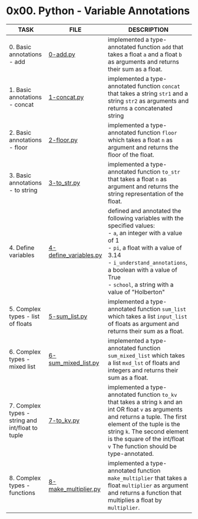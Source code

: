# 0x00. Python - Variable Annotations

| TASK                                             | FILE                                             | DESCRIPTION                                                                                                                                                                                                                                                                     |
| ------------------------------------------------ | ------------------------------------------------ | ------------------------------------------------------------------------------------------------------------------------------------------------------------------------------------------------------------------------------------------------------------------------------- |
| 0. Basic annotations - add                       | [0-add.py](./0-add.py)                           | implemented a type-annotated function `add` that takes a float `a` and a float `b` as arguments and returns their sum as a float.                                                                                                                                               |
| 1. Basic annotations - concat                    | [1-concat.py](./1-concat.py)                     | implemented a type-annotated function `concat` that takes a string `str1` and a string `str2` as arguments and returns a concatenated string                                                                                                                                    |
| 2. Basic annotations - floor                     | [2-floor.py](./2-floor.py)                       | implemented a type-annotated function `floor` which takes a float `n` as argument and returns the floor of the float.                                                                                                                                                           |
| 3. Basic annotations - to string                 | [3-to_str.py](./3-to_str.py)                     | implemented a type-annotated function `to_str` that takes a float `n` as argument and returns the string representation of the float.                                                                                                                                           |
| 4. Define variables                              | [4-define_variables.py](./4-define_variables.py) | defined and annotated the following variables with the specified values:<br> - `a`, an integer with a value of 1<br> - `pi`, a float with a value of 3.14<br> - `i_understand_annotations`, a boolean with a value of True<br> - `school`, a string with a value of "Holberton" |
| 5. Complex types - list of floats                | [5-sum_list.py](./5-sum_list.py)                 | implemented a type-annotated function `sum_list` which takes a list `input_list` of floats as argument and returns their sum as a float.                                                                                                                                        |
| 6. Complex types - mixed list                    | [6-sum_mixed_list.py](./6-sum_mixed_list.py)     | implemented a type-annotated function `sum_mixed_list` which takes a list `mxd_lst` of floats and integers and returns their sum as a float.                                                                                                                                    |
| 7. Complex types - string and int/float to tuple | [7-to_kv.py](./7-to_kv.py)                       | implemented a type-annotated function `to_kv` that takes a string `k` and an int OR float `v` as arguments and returns a tuple. The first element of the tuple is the string `k`. The second element is the square of the int/float `v` The function should be type-annotated.  |
| 8. Complex types - functions                     | [8-make_multiplier.py](./8-make_multiplier.py)   | implemented a type-annotated function `make_multiplier` that takes a float `multiplier` as argument and returns a function that multiplies a float by `multiplier`.                                                                                                             |
